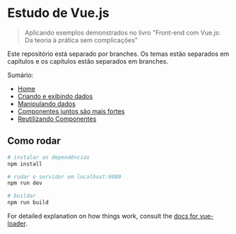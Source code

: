 # Estudo de Vue.js

> Aplicando exemplos demonstrados no livro "Front-end com Vue.js: Da teoria à prática sem complicações"

Este repositório está separado por branches. Os temas estão separados em capítulos e os capítulos estão separados em branches.

Sumário:
* [Home](https://github.com/g-barbosa/vue-study)
* [Criando e exibindo dados](https://github.com/g-barbosa/vue-study/tree/criando-exibindo-dados)
* [Manipulando dados](https://github.com/g-barbosa/vue-study/tree/manipulando-dados)
* [Componentes juntos são mais fortes](https://github.com/g-barbosa/vue-study/tree/componentes)
* [Reutilizando Componentes](https://github.com/g-barbosa/vue-study/tree/reutilizando-componentes)

## Como rodar

``` bash
# instalar as dependências
npm install

# rodar o servidor em localhost:8080
npm run dev

# buildar
npm run build
```

For detailed explanation on how things work, consult the [docs for vue-loader](http://vuejs.github.io/vue-loader).
